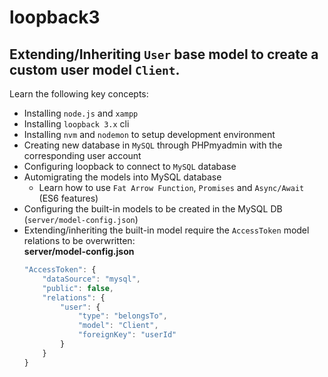 # loopback3

## Extending/Inheriting `User` base model to create a custom user model `Client`.

Learn the following key concepts:  
* Installing `node.js` and `xampp`   
* Installing `loopback 3.x` cli    
* Installing `nvm` and `nodemon` to setup development environment
* Creating new database in `MySQL` through PHPmyadmin with the corresponding user account   
* Configuring loopback to connect to `MySQL` database  
* Automigrating the models into MySQL database  
   - Learn how to use `Fat Arrow Function`, `Promises` and `Async/Await` (ES6 features)
* Configuring the built-in models to be created in the MySQL DB (`server/model-config.json`)  
* Extending/inheriting the built-in model require the `AccessToken` model relations to be overwritten:  
**server/model-config.json**  
    ```javascript
    "AccessToken": {
        "dataSource": "mysql",
        "public": false,
        "relations": {
            "user": {
                "type": "belongsTo",
                "model": "Client",
                "foreignKey": "userId"
            }
        }
    }
    ```